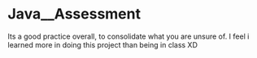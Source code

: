 # Java__Assessment

Its a good practice overall, to consolidate what you are unsure of. 
I feel i learned more in doing this project than being in class XD
